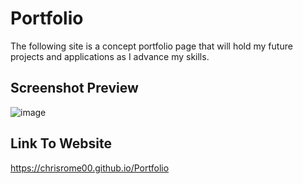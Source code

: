 # Portfolio
The following site is a concept portfolio page that will hold my future projects and applications as I advance my skills.



## Screenshot Preview
![image](https://github.com/ChrisRome00/Portfolio/assets/113261423/b10a30e4-efe1-4452-9db7-1ceed668e23a)


## Link To Website
https://chrisrome00.github.io/Portfolio

